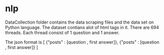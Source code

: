 # nlp

DataCollection folder contains the data scraping files and the data set on Python language. The dataset contians alot of html tags in it. There are 694 threads. Each thread consist of 1 question and 1 answer. 

The json format is
[
  {"posts" : [question , first answer]},
  {"posts" : [question , first answer]}
]
